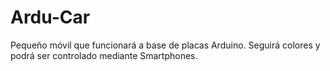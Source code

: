 Ardu-Car
========

Pequeño móvil que funcionará a base de placas Arduino. Seguirá colores y podrá ser controlado mediante Smartphones.
